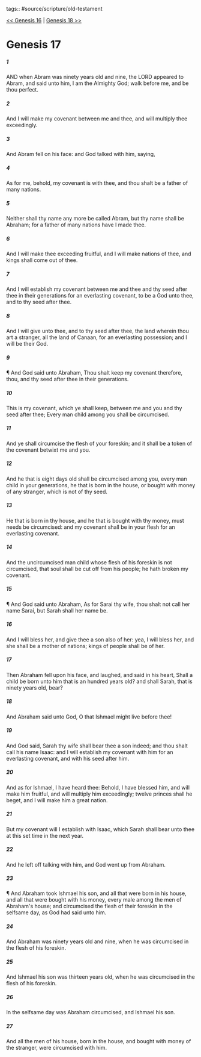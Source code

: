 tags:: #source/scripture/old-testament

[<< Genesis 16](/old-testament/01_Genesis/Genesis_16.md) | [Genesis 18 >>](/old-testament/01_Genesis/Genesis_18.md)

# Genesis 17

##### 1

AND when Abram was ninety years old and nine, the LORD appeared to Abram, and said unto him, I am the Almighty God; walk before me, and be thou perfect.

##### 2

And I will make my covenant between me and thee, and will multiply thee exceedingly.

##### 3

And Abram fell on his face: and God talked with him, saying,

##### 4

As for me, behold, my covenant is with thee, and thou shalt be a father of many nations.

##### 5

Neither shall thy name any more be called Abram, but thy name shall be Abraham; for a father of many nations have I made thee.

##### 6

And I will make thee exceeding fruitful, and I will make nations of thee, and kings shall come out of thee.

##### 7

And I will establish my covenant between me and thee and thy seed after thee in their generations for an everlasting covenant, to be a God unto thee, and to thy seed after thee.

##### 8

And I will give unto thee, and to thy seed after thee, the land wherein thou art a stranger, all the land of Canaan, for an everlasting possession; and I will be their God.

##### 9

¶ And God said unto Abraham, Thou shalt keep my covenant therefore, thou, and thy seed after thee in their generations.

##### 10

This is my covenant, which ye shall keep, between me and you and thy seed after thee; Every man child among you shall be circumcised.

##### 11

And ye shall circumcise the flesh of your foreskin; and it shall be a token of the covenant betwixt me and you.

##### 12

And he that is eight days old shall be circumcised among you, every man child in your generations, he that is born in the house, or bought with money of any stranger, which is not of thy seed.

##### 13

He that is born in thy house, and he that is bought with thy money, must needs be circumcised: and my covenant shall be in your flesh for an everlasting covenant.

##### 14

And the uncircumcised man child whose flesh of his foreskin is not circumcised, that soul shall be cut off from his people; he hath broken my covenant.

##### 15

¶ And God said unto Abraham, As for Sarai thy wife, thou shalt not call her name Sarai, but Sarah shall her name be.

##### 16

And I will bless her, and give thee a son also of her: yea, I will bless her, and she shall be a mother of nations; kings of people shall be of her.

##### 17

Then Abraham fell upon his face, and laughed, and said in his heart, Shall a child be born unto him that is an hundred years old? and shall Sarah, that is ninety years old, bear?

##### 18

And Abraham said unto God, O that Ishmael might live before thee!

##### 19

And God said, Sarah thy wife shall bear thee a son indeed; and thou shalt call his name Isaac: and I will establish my covenant with him for an everlasting covenant, and with his seed after him.

##### 20

And as for Ishmael, I have heard thee: Behold, I have blessed him, and will make him fruitful, and will multiply him exceedingly; twelve princes shall he beget, and I will make him a great nation.

##### 21

But my covenant will I establish with Isaac, which Sarah shall bear unto thee at this set time in the next year.

##### 22

And he left off talking with him, and God went up from Abraham.

##### 23

¶ And Abraham took Ishmael his son, and all that were born in his house, and all that were bought with his money, every male among the men of Abraham's house; and circumcised the flesh of their foreskin in the selfsame day, as God had said unto him.

##### 24

And Abraham was ninety years old and nine, when he was circumcised in the flesh of his foreskin.

##### 25

And Ishmael his son was thirteen years old, when he was circumcised in the flesh of his foreskin.

##### 26

In the selfsame day was Abraham circumcised, and Ishmael his son.

##### 27

And all the men of his house, born in the house, and bought with money of the stranger, were circumcised with him.
